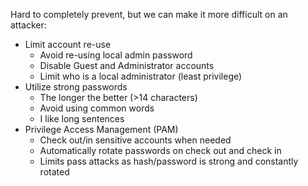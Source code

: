 Hard to completely prevent, but we can make it more difficult on an attacker:
- Limit account re-use
	- Avoid re-using local admin password
	- Disable Guest and Administrator accounts
	- Limit who is a local administrator (least privilege)
- Utilize strong passwords
	- The longer the better (>14 characters)
	- Avoid using common words
	- I like long sentences 
- Privilege Access Management (PAM)
	- Check out/in sensitive accounts when needed 
	- Automatically rotate passwords on check out and check in 
	- Limits pass attacks as hash/password is strong and constantly rotated 